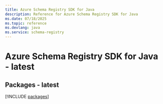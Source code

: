 ```yaml
---
title: Azure Schema Registry SDK for Java
description: Reference for Azure Schema Registry SDK for Java
ms.date: 07/18/2025
ms.topic: reference
ms.devlang: java
ms.service: schema-registry
---
```

# Azure Schema Registry SDK for Java - latest
## Packages - latest
[!INCLUDE [packages](schema-registry-index.md)]